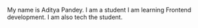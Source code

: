 My name is Aditya Pandey.
I am a student
I am learning Frontend development.
I am also tech the student.
